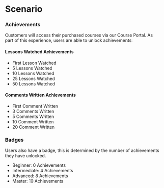 # Scenario

### Achievements

Customers will access their purchased courses via our Course Portal. As part of this experience, users are able to unlock achievements:

#### Lessons Watched Achievements

- First Lesson Watched
- 5 Lessons Watched
- 10 Lessons Watched
- 25 Lessons Watched
- 50 Lessons Watched

#### Comments Written Achievements

- First Comment Written
- 3 Comments Written
- 5 Comments Written
- 10 Comment Written
- 20 Comment Written

### Badges

Users also have a badge, this is determined by the number of achievements they have unlocked.

- Beginner: 0 Achievements
- Intermediate: 4 Achievements
- Advanced: 8 Achievements
- Master: 10 Achievements
